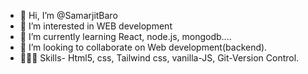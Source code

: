 - 👋 Hi, I’m @SamarjitBaro
- 👀 I’m interested in WEB development
- 🌱 I’m currently learning React, node.js, mongodb....
- 💞️ I’m looking to collaborate on Web development(backend).
- 🧑🏻‍💻 Skills- Html5, css, Tailwind css, vanilla-JS, Git-Version Control.





